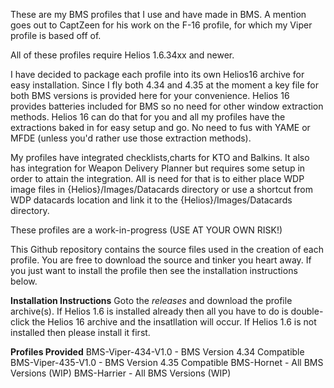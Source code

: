 These are my BMS profiles that I use and have made in BMS. A mention goes out to CaptZeen for his work on the F-16 profile, for which my Viper profile is based off of.

All of these profiles require Helios 1.6.34xx and newer.

I have decided to package each profile into its own Helios16 archive for easy installation. Since I fly both 4.34 and 4.35 at the moment a key file for both BMS versions is provided here for your convenience. Helios 16 provides batteries included for BMS so no need for other window extraction methods. Helios 16 can do that for you and all my profiles have the extractions baked in for easy setup and go. No need to fus with YAME or MFDE (unless you'd rather use those extraction methods).

My profiles have integrated checklists,charts for KTO and Balkins. It also has integration for Weapon Delivery Planner but requires some setup in order to attain the integration. All is need for that is to either place WDP image files in {Helios}/Images/Datacards directory or use a shortcut from WDP datacards location and link it to the {Helios}/Images/Datacards directory.

These profiles are a work-in-progress (USE AT YOUR OWN RISK!)

This Github repository contains the source files used in the creation of each profile. You are free to download the source and tinker you heart away. If you just want to install the profile then see the installation instructions below.

**Installation Instructions**
Goto the *releases* and download the profile archive(s). If Helios 1.6 is installed already then all you have to do is double-click the Helios 16 archive and the insatllation will occur. If Helios 1.6 is not installed then please install it first.

**Profiles Provided**
BMS-Viper-434-V1.0 - BMS Version 4.34 Compatible
BMS-Viper-435-V1.0 - BMS Version 4.35 Compatible
BMS-Hornet - All BMS Versions (WIP)
BMS-Harrier - All BMS Versions (WIP)
